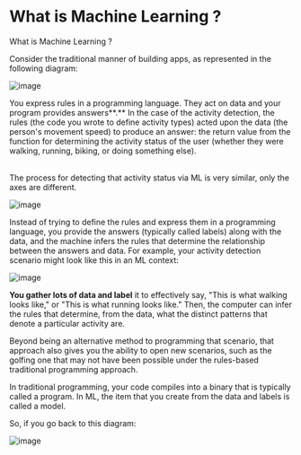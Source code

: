 # What is Machine Learning ?
What is Machine Learning ?

Consider the traditional manner of building apps, as represented in the following diagram:

![image](https://user-images.githubusercontent.com/51197053/141085516-fac5c57f-1e4d-4ec2-aef5-18bdf331920f.png)

<text>
You express rules in a programming language. They act on data and your program provides answers**.** In the case of the activity detection, the rules (the code you wrote to define activity types) acted upon the data (the person's movement speed) to produce an answer: the return value from the function for determining the activity status of the user (whether they were walking, running, biking, or doing something else).
</text>  
<br><br>
<p>The process for detecting that activity status via ML is very similar, only the axes are different.</p>

![image](https://user-images.githubusercontent.com/51197053/141086128-e4c6d9f1-247a-4410-a941-bef9f434ca7e.png)

<text>Instead of trying to define the rules and express them in a programming language, you provide the answers (typically called labels) along with the data, and the machine infers the rules that determine the relationship between the answers and data. For example, your activity detection scenario might look like this in an ML context:</text>


![image](https://user-images.githubusercontent.com/51197053/141087560-f3854579-5fbf-4d49-9380-ea2907a36e83.png)

<text><b>You gather lots of data and label</b> it to effectively say, "This is what walking looks like," or "This is what running looks like." Then, the computer can infer the rules that determine, from the data, what the distinct patterns that denote a particular activity are.</text>

<text>Beyond being an alternative method to programming that scenario, that approach also gives you the ability to open new scenarios, such as the golfing one that may not have been possible under the rules-based traditional programming approach.</text>

<text>In traditional programming, your code compiles into a binary that is typically called a program. In ML, the item that you create from the data and labels is called a model.</text>

<text>So, if you go back to this diagram:</text>

![image](https://user-images.githubusercontent.com/51197053/141088490-e07b8f89-f4fd-4d70-ae69-d2631c01b965.png)
